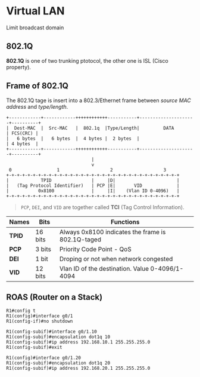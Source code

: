 # Virtual LAN
Limit broadcast domain

## 802.1Q
**802.1Q** is one of two trunking ptotocol, the other one is ISL (Cisco property).

## Frame of 802.1Q
The 802.1Q tage is insert into a 802.3/Ethernet frame between _source MAC address_ and _type/length_.
```
+------------+------------++++++++++++-----------+---------------------+----------+
|  Dest-MAC  |  Src-MAC   |  802.1q  |Type/Length|         DATA        | FCS(CRC) |
|   6 bytes  |   6 bytes  |  4 bytes |  2 bytes  |                     | 4 bytes  |  
+------------+------------++++++++++++-----------+---------------------+----------+ 
                                |
                                v
 0                 1                   2                   3
+-+-+-+-+-+-+-+-+-+-+-+-+-+-+-+-+-+-+-+-+-+-+-+-+-+-+-+-+-+-+-+-+
|            TPID               |     |D|                       |
|   (Tag Protocol Identifier)   | PCP |E|       VID             |
|           0x8100              |     |I|    (Vlan ID 0-4096)   |
+-+-+-+-+-+-+-+-+-+-+-+-+-+-+-+-+-+-+-+-+-+-+-+-+-+-+-+-+-+-+-+-+
```
 > `PCP`, `DEI`, and `VID` are together called **TCI** (Tag Control Information).  

Names   | Bits    | Functions |
--------|---------|-----------|
**TPID**| 16 bits | Always 0x8100 indicates the frame is 802.1Q-taged |
**PCP** | 3 bits  | Priority Code Point - QoS |
**DEI** | 1 bit   | Droping or not when network congested |
**VID** | 12 bits | Vlan ID of the destination. Value 0-4096/1-4094 |

## ROAS (Router on a Stack)
```
R1#config t
R1(config)#interface g0/1
R1(config-if)#no shutdown

R1(config-subif)#interface g0/1.10
R1(config-subif)#encapsulation dot1q 10
R1(config-subif)#ip address 192.168.10.1 255.255.255.0
R1(config-subif)#exit

R1(config)#interface g0/1.20
R1(config-subif)#encapsulation dot1q 20
R1(config-subif)#ip address 192.168.20.1 255.255.255.0
```
